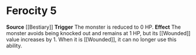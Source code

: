 ﻿---
actions: '[reaction]'
id: '16'
name: Ferocity
rarity: Common
source: '[[DATABASE/source/Bestiary|Bestiary]]'
trait: null
type: Creature Ability

---
# Ferocity <span class="action-icon">5</span>

**Source** [[Bestiary]]
**Trigger** The monster is reduced to 0 HP. **Effect** The monster avoids being knocked out and remains at 1 HP, but its [[Wounded]] value increases by 1. When it is [[Wounded]], it can no longer use this ability.